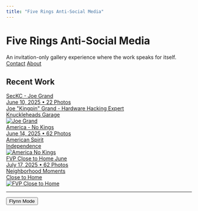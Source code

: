 ```yaml
---
title: "Five Rings Anti-Social Media"
---
```


# Five Rings Anti-Social Media

<div class="site-tagline">
An invitation-only gallery experience where the work speaks for itself.
</div>

<div class="site-navigation-prominent">
  <a href="/contact/" class="nav-link-prominent">Contact</a>
  <a href="/about/" class="nav-link-prominent">About</a>
</div>

## Recent Work

<div class="gallery-grid">
  <a href="/events/seckc-joe-grand/" class="gallery-item">
    <div class="gallery-info">
      <div class="gallery-title">SecKC - Joe Grand</div>
      <div class="gallery-meta">June 10, 2025 • 22 Photos</div>
      <div class="gallery-speaker">Joe "Kingpin" Grand - Hardware Hacking Expert</div>
      <div class="gallery-venue">Knuckleheads Garage</div>
    </div>
    <div class="gallery-thumbnail">
      <img src="/images/joe-grand-thumbnail.jpg" alt="Joe Grand" class="gallery-thumb-img">
    </div>
  </a>
  
  <a href="/events/america-no-kings/" class="gallery-item">
    <div class="gallery-info">
      <div class="gallery-title">America - No Kings</div>
      <div class="gallery-meta">June 14, 2025 • 62 Photos</div>
      <div class="gallery-speaker">American Spirit</div>
      <div class="gallery-venue">Independence</div>
    </div>
    <div class="gallery-thumbnail">
      <img src="/images/america-no-kings/2025-06-14-america-no-kings-001.jpg" alt="America No Kings" class="gallery-thumb-img">
    </div>
  </a>
  
  <a href="/galleries/fvp-close-to-home-june/" class="gallery-item">
    <div class="gallery-info">
      <div class="gallery-title">FVP Close to Home June</div>
      <div class="gallery-meta">July 17, 2025 • 62 Photos</div>
      <div class="gallery-speaker">Neighborhood Moments</div>
      <div class="gallery-venue">Close to Home</div>
    </div>
    <div class="gallery-thumbnail">
      <img src="/images/fvp-close-to-home-june/2025-07-17-fvp-close-to-home-june-060.jpg" alt="FVP Close to Home" class="gallery-thumb-img">
    </div>
  </a>
  
</div>

---

<div class="theme-controls">
  <button id="theme-toggle" class="theme-toggle-btn">
    <span class="theme-label">Flynn Mode</span>
  </button>
</div>

<script>
document.addEventListener('DOMContentLoaded', function() {
  const themeToggle = document.getElementById('theme-toggle');
  const themeLabel = document.querySelector('.theme-label');
  
  // Load saved theme preference
  const savedTheme = localStorage.getItem('theme');
  if (savedTheme === 'flynn') {
    document.documentElement.setAttribute('data-theme', 'flynn');
    themeLabel.textContent = 'Light Mode';
  } else {
    document.documentElement.removeAttribute('data-theme');
    themeLabel.textContent = 'Flynn Mode';
  }
  
  themeToggle.addEventListener('click', function() {
    const currentTheme = document.documentElement.getAttribute('data-theme');
    
    if (currentTheme === 'flynn') {
      document.documentElement.removeAttribute('data-theme');
      themeLabel.textContent = 'Flynn Mode';
      localStorage.setItem('theme', 'light');
    } else {
      document.documentElement.setAttribute('data-theme', 'flynn');
      themeLabel.textContent = 'Light Mode';
      localStorage.setItem('theme', 'flynn');
    }
  });
});
</script>